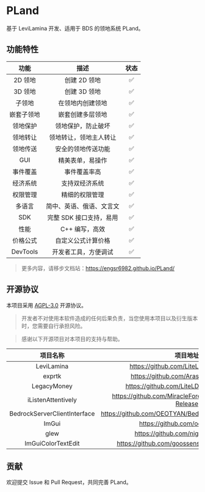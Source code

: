 # PLand

基于 LeviLamina 开发、适用于 BDS 的领地系统 PLand。

## 功能特性

|    功能    |           描述           | 状态 |
| :--------: | :----------------------: | :--: |
|  2D 领地   |       创建 2D 领地       |  ✅  |
|  3D 领地   |       创建 3D 领地       |  ✅  |
|   子领地   |     在领地内创建领地     |  ✅  |
| 嵌套子领地 |     嵌套创建多层领地     |  ✅  |
|  领地保护  |    领地保护，防止破坏    |  ✅  |
|  领地转让  |  领地转让，领地主人转让  |  ✅  |
|  领地传送  |    安全的领地传送功能    |  ✅  |
|    GUI     |     精美表单，易操作     |  ✅  |
|  事件覆盖  |       事件覆盖率高       |  ✅  |
|  经济系统  |      支持双经济系统      |  ✅  |
|  权限管理  |      精细的权限管理      |  ✅  |
|   多语言   | 简中、英语、俄语、文言文 |  ✅  |
|    SDK     | 完整 SDK 接口支持，易用  |  ✅  |
|    性能    |      C++ 编写，高效      |  ✅  |
|  价格公式  |    自定义公式计算价格    |  ✅  |
|  DevTools  |   开发者工具，方便调试   |  ✅  |

> 更多内容，请移步文档站：https://engsr6982.github.io/PLand/

## 开源协议

本项目采用 [AGPL-3.0](LICENSE) 开源协议。

> 开发者不对使用本软件造成的任何后果负责，当您使用本项目以及衍生版本时，您需要自行承担风险。

> 感谢以下开源项目对本项目的支持与帮助。

|           项目名称           |                          项目地址                           |
| :--------------------------: | :---------------------------------------------------------: |
|          LeviLamina          |           https://github.com/LiteLDev/LeviLamina            |
|            exprtk            |            https://github.com/ArashPartow/exprtk            |
|         LegacyMoney          |           https://github.com/LiteLDev/LegacyMoney           |
|      iListenAttentively      | https://github.com/MiracleForest/iListenAttentively-Release |
| BedrockServerClientInterface |   https://github.com/OEOTYAN/BedrockServerClientInterface   |
|            ImGui             |              https://github.com/ocornut/imgui               |
|             glew             |             https://github.com/nigels-com/glew              |
|      ImGuiColorTextEdit      |       https://github.com/goossens/ImGuiColorTextEdit        |

## 贡献

欢迎提交 Issue 和 Pull Request，共同完善 PLand。
